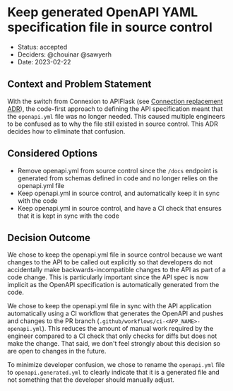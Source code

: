 # Keep generated OpenAPI YAML specification file in source control

* Status: accepted
* Deciders: @chouinar @sawyerh
* Date: 2023-02-22

## Context and Problem Statement

With the switch from Connexion to APIFlask (see [Connection replacement ADR](./0001-connexion-replacement.md)), the code-first approach to defining the API specification meant that the `openapi.yml` file was no longer needed. This caused multiple engineers to be confused as to why the file still existed in source control. This ADR decides how to eliminate that confusion.

## Considered Options

* Remove openapi.yml from source control since the `/docs` endpoint is generated from schemas defined in code and no longer relies on the openapi.yml file
* Keep openapi.yml in source control, and automatically keep it in sync with the code
* Keep openapi.yml in source control, and have a CI check that ensures that it is kept in sync with the code

## Decision Outcome

We chose to keep the openapi.yml file in source control because we want changes to the API to be called out explicitly so that developers do not accidentally make backwards-incompatible changes to the API as part of a code change. This is particularly important since the API spec is now implicit as the OpenAPI specification is automatically generated from the code.

We chose to keep the openapi.yml file in sync with the API application automatically using a CI workflow that generates the OpenAPI and pushes and changes to the PR branch (`.github/workflows/ci-<APP_NAME>-openapi.yml`). This reduces the amount of manual work required by the engineer compared to a CI check that only checks for diffs but does not make the change. That said, we don't feel strongly about this decision so are open to changes in the future.

To minimize developer confusion, we chose to rename the `openapi.yml` file to `openapi.generated.yml` to clearly indicate that it is a generated file and not something that the developer should manually adjust.
